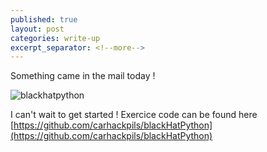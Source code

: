 ```yaml
---
published: true
layout: post
categories: write-up
excerpt_separator: <!--more-->
---
```

Something came in the mail today !

![blackhatpython]({{site.baseurl}}/images/blackhatpython.jpg)

I can't wait to get started ! 
Exercice code can be found here [https://github.com/carhackpils/blackHatPython](https://github.com/carhackpils/blackHatPython)
<!--more-->
